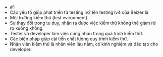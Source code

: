 + #1
+ Các yếu tố giúp phát triển từ testing lv2 lên testing lv4 của Beizer là:
+   Môi trường kiểm thử (test evironment)
+   Sự thay đổi trong tư duy, nhận ra được việc kiểm thử không thể giảm rủi ro xuống không.
+   Tester và developer làm việc cùng nhau trong quá trình kiểm thử.
+   Các biện pháp giúp cải tiến chất lượng quy trình kiểm thử.  
+   Nhân viên kiểm thử là nhân viên lâu năm, có kinh nghiệm và đào tạo cho developer.
